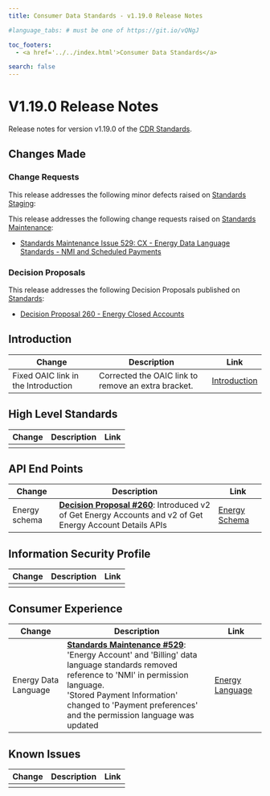 ```yaml
---
title: Consumer Data Standards - v1.19.0 Release Notes

#language_tabs: # must be one of https://git.io/vQNgJ

toc_footers:
  - <a href='../../index.html'>Consumer Data Standards</a>

search: false
---
```


# V1.19.0 Release Notes
Release notes for version v1.19.0 of the [CDR Standards](../../index.html).

## Changes Made
### Change Requests

This release addresses the following minor defects raised on [Standards Staging](https://github.com/ConsumerDataStandardsAustralia/standards-staging/issues):


This release addresses the following change requests raised on [Standards Maintenance](https://github.com/ConsumerDataStandardsAustralia/standards-maintenance/issues):
- [Standards Maintenance Issue 529: CX - Energy Data Language Standards - NMI and Scheduled Payments](https://github.com/ConsumerDataStandardsAustralia/standards-maintenance/issues/529)


### Decision Proposals

This release addresses the following Decision Proposals published on [Standards](https://github.com/ConsumerDataStandardsAustralia/standards/issues):

- [Decision Proposal 260 - Energy Closed Accounts](https://github.com/ConsumerDataStandardsAustralia/standards/issues/260)

## Introduction

|Change|Description|Link|
|------|-----------|----|
| Fixed OAIC link in the Introduction | Corrected the OAIC link to remove an extra bracket. | [Introduction](../../#introduction) |

## High Level Standards

|Change|Description|Link|
|------|-----------|----|
| | | |


## API End Points

|Change|Description|Link|
|------|-----------|----|
| Energy schema | [**Decision Proposal #260**](https://github.com/ConsumerDataStandardsAustralia/standards/issues/260): Introduced v2 of Get Energy Accounts and v2 of Get Energy Account Details APIs | [Energy Schema](../../#energy-apis) |


## Information Security Profile

|Change|Description|Link|
|------|-----------|----|
| | | |


## Consumer Experience

|Change|Description|Link|
|------|-----------|----|
| Energy Data Language | [**Standards Maintenance #529**](https://github.com/ConsumerDataStandardsAustralia/standards-maintenance/issues/529): 'Energy Account' and 'Billing' data language standards removed reference to 'NMI' in permission language.<br>'Stored Payment Information' changed to 'Payment preferences' and the permission language was updated | [Energy Language](../../#energy-language) |


## Known Issues

|Change|Description|Link|
|------|-----------|----|
| | | |


